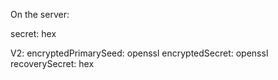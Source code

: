 On the server:

secret: hex

V2: 
encryptedPrimarySeed: openssl
encryptedSecret: openssl
recoverySecret: hex



